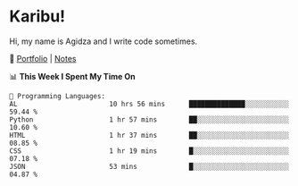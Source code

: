 # Karibu!
Hi, my name is Agidza and I write code sometimes.

🫧 [Portfolio](https://lynnagidza.github.io/) | [Notes](https://medium.com/me/stories/public)

<!--START_SECTION:waka-->
📊 **This Week I Spent My Time On** 

```text
💬 Programming Languages: 
AL                       10 hrs 56 mins      ██████████████░░░░░░░░░░░   59.44 % 
Python                   1 hr 57 mins        ██░░░░░░░░░░░░░░░░░░░░░░░   10.60 % 
HTML                     1 hr 37 mins        ██░░░░░░░░░░░░░░░░░░░░░░░   08.85 % 
CSS                      1 hr 19 mins        █░░░░░░░░░░░░░░░░░░░░░░░░   07.18 % 
JSON                     53 mins             █░░░░░░░░░░░░░░░░░░░░░░░░   04.87 % 

```


<!--END_SECTION:waka-->
<!--#### 💟 **Digital Swag**
[![@agidza's Holopin board](https://holopin.me/agidza)](https://holopin.io/@agidza)
